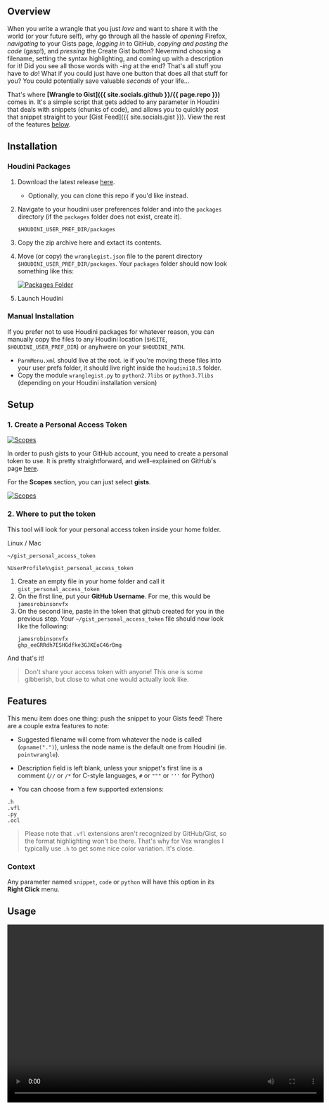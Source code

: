 ## Overview
When you write a wrangle that you just *love* and want to share it with the
world (or your future self), why go through all the hassle of
*opening* Firefox, *navigating* to your Gists page, *logging in* to GitHub, *copying and
pasting the code* (gasp!), and *pressing* the Create Gist button? Nevermind choosing a
filename, setting the syntax highlighting, and coming up with a description for
it! Did you see all those
words with *-ing* at the end? That's all stuff you have to *do*! What if you
could just have one button that does all that stuff for you? You could
potentially save valuable *seconds* of your life...

That's where **[Wrangle to Gist]({{ site.socials.github }}/{{ page.repo }})**
comes in. It's a simple script that gets added to any parameter in Houdini that
deals with snippets (chunks of code), and allows you to quickly post that
snippet straight to your [Gist Feed]({{ site.socials.gist }}). View the rest of
the features [below](#features).

## Installation

### Houdini Packages

1. Download the latest release [here](https://github.com/jamesrobinsonvfx/wranglegist/releases/latest/download/wranglegist.zip).
   * Optionally, you can clone this repo if you'd like instead.
2. Navigate to your houdini user preferences folder and into the `packages`
   directory (if the `packages` folder does not exist, create it).
   ```
   $HOUDINI_USER_PREF_DIR/packages
   ```
3. Copy the zip archive here and extact its contents.
4. Move (or copy) the `wranglegist.json` file to the parent directory
   `$HOUDINI_USER_PREF_DIR/packages`. Your `packages` folder should now look
   something like this:

   [![Packages Folder](https://www.jamesrobinsonvfx.com/assets/projects/wrangle-to-gist/images/packages-folder.png)](https://www.jamesrobinsonvfx.com/assets/projects/wrangle-to-gist/images/packages-folder.png)

5. Launch Houdini

### Manual Installation
If you prefer not to use Houdini packages for whatever reason, you can manually
copy the files to any Houdini location (`$HSITE`, `$HOUDINI_USER_PREF_DIR`) or
anyhwere on your `$HOUDINI_PATH`.

- `ParmMenu.xml` should live at the root. ie if you're moving these files into your user prefs
  folder, it should live right inside the `houdini18.5` folder.
- Copy the module `wranglegist.py` to `python2.7libs` or `python3.7libs`
  (depending on your Houdini installation version)


## Setup

### 1. Create a Personal Access Token

[![Scopes](https://www.jamesrobinsonvfx.com/assets/projects/wrangle-to-gist/images/personal-access-token.png)](https://www.jamesrobinsonvfx.com/assets/projects/wrangle-to-gist/images/personal-access-token.png)

In order to push gists to your GitHub account, you need to create a personal token to use. It is pretty straightforward,
and well-explained on GitHub's page [here](https://docs.github.com/en/github/authenticating-to-github/keeping-your-account-and-data-secure/creating-a-personal-access-token).

For the **Scopes** section, you can just select **gists**.

[![Scopes](https://www.jamesrobinsonvfx.com/assets/projects/wrangle-to-gist/images/scopes.png)](https://www.jamesrobinsonvfx.com/assets/projects/wrangle-to-gist/images/scopes.png)


### 2. Where to put the token

This tool will look for your personal access token inside your home folder.

Linux / Mac
```
~/gist_personal_access_token
```

```
%UserProfile%\gist_personal_access_token
```

1. Create an empty file in your home folder and call it `gist_personal_access_token`
2. On the first line, put your **GitHub Username**. For me, this would be `jamesrobinsonvfx`
3. On the second line, paste in the token that github created for you in the
   previous step. Your `~/gist_personal_access_token` file should now look like
   the following:
    ```
    jamesrobinsonvfx
    ghp_eeGRRdh7ESHGdfke3GJKEoC46rDmg
    ```
And that's it!

> Don't share your access token with anyone! This one is some gibberish, but
> close to what one would actually look like.

## Features
This menu item does one thing: push the snippet to your Gists feed! There are a couple extra features to note:

- Suggested filename will come from whatever the node is called (`opname(".")`),
  unless the node name is the default one from Houdini (ie. `pointwrangle`).

- Description field is left blank, unless your snippet's first line is a comment
  (`//` or `/*` for C-style languages, `#` or `"""` or `'''` for Python)

- You can choose from a few supported extensions:
```
.h
.vfl
.py
.ocl
```

> Please note that `.vfl` extensions aren't recognized by GitHub/Gist, so the
> format highlighting won't be there. That's why for Vex wrangles I typically
> use `.h` to get some nice color variation. It's close.

### Context
Any parameter named `snippet`, `code` or `python` will have this option in its
**Right Click** menu.

## Usage

<video width="720" height="405" autoplay loop>
	<source src="https://www.jamesrobinsonvfx.com/assets/projects/wrangle-to-gist/images/demo.mp4" type="video/mp4">
</video>